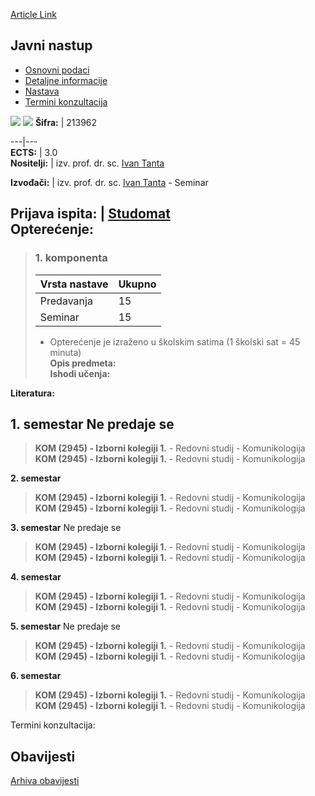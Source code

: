 [Article Link](https://www.fhs.hr/predmet/javnas)

## Javni nastup
  * [Osnovni podaci](https://www.fhs.hr/predmet/javnas#v1id-904826_831468_1_0 "Osnovni podaci")
  * [Detaljne informacije](https://www.fhs.hr/predmet/javnas#v1id-904826_831468_1_1 "Detaljne informacije")
  * [Nastava](https://www.fhs.hr/predmet/javnas#v1id-904826_831468_1_2 "Nastava")
  * [Termini konzultacija](https://www.fhs.hr/predmet/javnas#v1id-904826_831468_1_3 "Termini konzultacija")


[![](https://www.fhs.hr/img/flags/gif/hr.gif)](https://www.fhs.hr/predmet/javnas) [![](https://www.fhs.hr/img/flags/gif/gb.gif)](https://www.fhs.hr/en/course/pubspe)
**Šifra:** |  213962  
  
---|---  
**ECTS:** |  3.0   
**Nositelji:** |  izv. prof. dr. sc. [Ivan Tanta](https://www.fhs.hr/djelatnik/ivan.tanta)   
  
**Izvođači:** |  izv. prof. dr. sc. [Ivan Tanta](https://www.fhs.hr/djelatnik/ivan.tanta) - Seminar  
  
**Prijava ispita:** |  [Studomat](http://www.isvu.hr/studomat)  
**Opterećenje:**  
---  
> ### 1. komponenta
> | Vrsta nastave | Ukupno  
> ---|---  
> Predavanja | 15  
> Seminar | 15  
> * Opterećenje je izraženo u školskim satima (1 školski sat = 45 minuta)   
**Opis predmeta:**  
> **Ishodi učenja:**  

  
**Literatura:**  

  
**1. semestar** Ne predaje se  
---  
> **KOM (2945) - Izborni kolegiji 1.** - Redovni studij - Komunikologija  
>  **KOM (2945) - Izborni kolegiji 1.** - Redovni studij - Komunikologija  
>   
  
**2. semestar**  
> **KOM (2945) - Izborni kolegiji 1.** - Redovni studij - Komunikologija  
>  **KOM (2945) - Izborni kolegiji 1.** - Redovni studij - Komunikologija  
>   
  
**3. semestar** Ne predaje se  
> **KOM (2945) - Izborni kolegiji 1.** - Redovni studij - Komunikologija  
>  **KOM (2945) - Izborni kolegiji 1.** - Redovni studij - Komunikologija  
>   
  
**4. semestar**  
> **KOM (2945) - Izborni kolegiji 1.** - Redovni studij - Komunikologija  
>  **KOM (2945) - Izborni kolegiji 1.** - Redovni studij - Komunikologija  
>   
  
**5. semestar** Ne predaje se  
> **KOM (2945) - Izborni kolegiji 1.** - Redovni studij - Komunikologija  
>  **KOM (2945) - Izborni kolegiji 1.** - Redovni studij - Komunikologija  
>   
  
**6. semestar**  
> **KOM (2945) - Izborni kolegiji 1.** - Redovni studij - Komunikologija  
>  **KOM (2945) - Izborni kolegiji 1.** - Redovni studij - Komunikologija  
>   
Termini konzultacija: 


## Obavijesti
[Arhiva obavijesti](https://www.fhs.hr/predmet/javnas?@=21ceb#news_119739 "Arhiva obavijesti")
